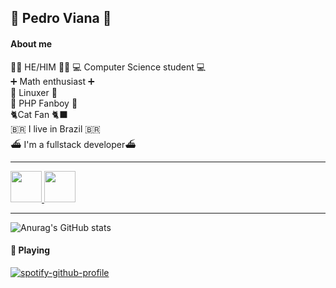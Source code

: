 ## 👋 Pedro Viana 👋

#### About me
👨‍🦲 HE/HIM 👨‍🦲
💻 Computer Science student 💻\
➕ Math enthusiast ➕\
🐧 Linuxer 🐧\
🐘 PHP Fanboy 🐘\
🐈‍ Cat Fan 🐈‍⬛\
🇧🇷 I live in Brazil 🇧🇷\
⛴️ I'm a fullstack developer⛴️
<hr>

<a href= "https://www.linkedin.com/in/pedro-viana/">
<img src="https://img.icons8.com/?size=512&id=21088&format=png" width="50px"/>
</a>

<a href= "https://www.hackerrank.com/pedrovianaasking">
<img src="https://upload.wikimedia.org/wikipedia/commons/thumb/4/40/HackerRank_Icon-1000px.png/800px-HackerRank_Icon-1000px.png" width="50px"/>
</a>


<hr>


![Anurag's GitHub stats](https://github-readme-stats.vercel.app/api?username=pedrovian4&show_icons=true&theme=dark)
  
#### 🎵 Playing
[![spotify-github-profile](https://spotify-github-profile.vercel.app/api/view?uid=22ggfby6qa2tycghhcxvskpqq&cover_image=true&theme=compact)](https://github.com/kittinan/spotify-github-profile)  


  

